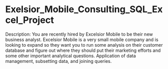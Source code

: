 # Exelsior_Mobile_Consulting_SQL_Excel_Project
Description: You are recently hired by Excelsior Mobile to be their new business analyst. Excelsior Mobile is a very small mobile company and is looking to expand so they want you to run some analysis on their customer database and figure out where they should put their marketing efforts and some other important analytical questions. Application of data management, subsetting data, and joining queries.
